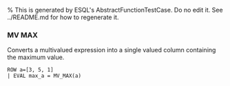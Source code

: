 % This is generated by ESQL's AbstractFunctionTestCase. Do no edit it. See ../README.md for how to regenerate it.

### MV MAX
Converts a multivalued expression into a single valued column containing the maximum value.

```esql
ROW a=[3, 5, 1]
| EVAL max_a = MV_MAX(a)
```
